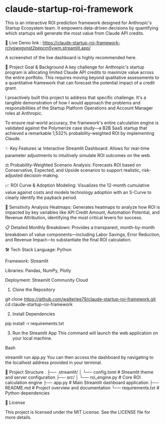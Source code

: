 # claude-startup-roi-framework

This is an interactive ROI prediction framework designed for Anthropic's Startup Ecosystem team. It empowers data-driven decisions by quantifying which startups will generate the most value from Claude API credits.

🔗 Live Demo link : https://claude-startup-roi-framework-rclvgwxgynst2pepcm5ywm.streamlit.app/

A screenshot of the live dashboard is highly recommended here.

🎯 Project Goal & Background
A key challenge for Anthropic's startup program is allocating limited Claude API credits to maximize value across the entire portfolio. This requires moving beyond qualitative assessments to a quantitative framework that can forecast the potential impact of a credit grant.

I proactively built this project to address that specific challenge. It's a tangible demonstration of how I would approach the problems and responsibilities of the Startup Platform Operations and Account Manager roles at Anthropic.

To ensure real-world accuracy, the framework's entire calculation engine is validated against the Polymerize case study—a B2B SaaS startup that achieved a remarkable 1,532% probability-weighted ROI by implementing Claude.

✨ Key Features
📊 Interactive Streamlit Dashboard: Allows for real-time parameter adjustments to intuitively simulate ROI outcomes on the web.

⚖️ Probability-Weighted Scenario Analysis: Forecasts ROI based on Conservative, Expected, and Upside scenarios to support realistic, risk-adjusted decision-making.

📈 ROI Curve & Adoption Modeling: Visualizes the 12-month cumulative value against costs and models technology adoption with an S-Curve to clearly identify the payback period.

🎯 Sensitivity Analysis Heatmaps: Generates heatmaps to analyze how ROI is impacted by key variables like API Credit Amount, Automation Potential, and Revenue Attribution, identifying the most critical levers for success.

📋 Detailed Monthly Breakdown: Provides a transparent, month-by-month breakdown of value components—including Labor Savings, Error Reduction, and Revenue Impact—to substantiate the final ROI calculation.

🛠️ Tech Stack
Language: Python

Framework: Streamlit

Libraries: Pandas, NumPy, Plotly

Deployment: Streamlit Community Cloud


1. Clone the Repository
   
git clone https://github.com/walterlee79/claude-startup-roi-framework.git
cd claude-startup-roi-framework

2. Install Dependencies

pip install -r requirements.txt

3. Run the Streamlit App
This command will launch the web application on your local machine.

Bash

streamlit run app.py
You can then access the dashboard by navigating to the localhost address provided in your terminal.

📁 Project Structure
.
├── .streamlit/
│   └── config.toml      # Streamlit theme and server configuration
├── src/
│   └── roi_engine.py    # Core ROI calculation engine
├── app.py               # Main Streamlit dashboard application
├── README.md            # Project overview and documentation
└── requirements.txt     # Python dependencies

📄 License

This project is licensed under the MIT License. See the LICENSE file for more details.


